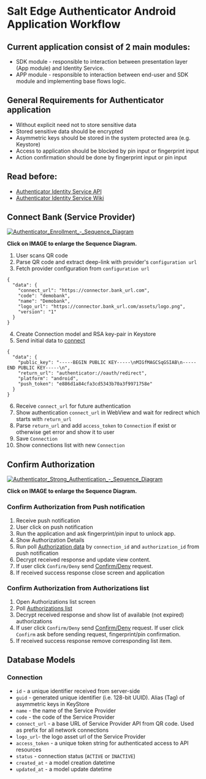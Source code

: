 # Salt Edge Authenticator Android Application Workflow

## Current application consist of 2 main modules:  
* SDK module - responsible to interaction between presentation layer (App module) and Identity Service.
* APP module - responsible to interaction between end-user and SDK module and implementing base flows logic.

## General Requirements for Authenticator application
* Without explicit need not to store sensitive data
* Stored sensitive data should be encrypted
* Asymmetric keys should be stored in the system protected area (e.g. Keystore)
* Access to application should be blocked by pin input or fingerprint input
* Action confirmation should be done by fingerprint input or pin input

## Read before: 
* [Authenticator Identity Service API](https://github.com/saltedge/sca-identity-service-example/blob/master/docs/IDENTITY_SERVICE_API.md)
* [Authenticator Identity Service Wiki](https://github.com/saltedge/sca-identity-service-example/wiki)

## Connect Bank (Service Provider)
[![Authenticator_Enrollment_-_Sequence_Diagram](https://github.com/saltedge/sca-identity-service-example/blob/master/docs/images/enrollment-sequence-diagram.svg)](https://github.com/saltedge/sca-identity-service-example/blob/master/docs/images/enrollment-sequence-diagram.svg)

**Click on IMAGE to enlarge the Sequence Diagram.**
  
1. User scans QR code
2. Parse QR code and extract deep-link with provider's `configuration url`
3. Fetch provider configuration from `configuration url`
```
{
  "data": {
    "connect_url": "https://connector.bank_url.com",
    "code": "demobank",
    "name": "Demobank",
    "logo_url": "https://connector.bank_url.com/assets/logo.png",
    "version": "1"
  }
}
```

4. Create Connection model and RSA key-pair in Keystore
5. Send initial data to [connect](authenticator/Identity-Service#connect-to-service-provider)
```
{
  "data": {
    "public_key": "-----BEGIN PUBLIC KEY-----\nMIGfMAGCSqGSIAB\n-----END PUBLIC KEY-----\n",
    "return_url": "authenticator://oauth/redirect",
    "platform": "android",
    "push_token": "e886d1a84cfa3cd5343b70a3f9971758e"
  }
}
```
6. Receive `connect_url` for future authentication
7. Show authentication `connect_url` in WebView and wait for redirect which starts with `return_url`
8. Parse `return_url` and add `access_token` to `Connection` if exist or otherwise get error and show it to user
9. Save `Connection`
10. Show connections list with new `Connection`  
  
## Confirm Authorization  

[![Authenticator_Strong_Authentication_-_Sequence_Diagram](https://github.com/saltedge/sca-identity-service-example/blob/master/docs/images/strong-authentication-sequence-diagram.svg)](https://github.com/saltedge/sca-identity-service-example/blob/master/docs/images/strong-authentication-sequence-diagram.svg)

**Click on IMAGE to enlarge the Sequence Diagram.**
  
### Confirm Authorization from Push notification
1. Receive push notification 
2. User click on push notification
3. Run the application and ask fingerprint/pin input to unlock app.
4. Show Authorization Details 
5. Run poll [Authorization data](authenticator/Identity-Service#show-authorization) by `connection_id` and `authorization_id` from push notification 
6. Decrypt received response and update view content.
7. If user click `Confirm/Deny` send [Confirm/Deny](authenticator/Identity-Service#confirm-authorization) request.
8. If received success response close screen and application

### Confirm Authorization from Authorizations list
1. Open Authorizations list screen
2. Poll [Authorizations list](authenticator/Identity-Service#show-authorizations-list)
3. Decrypt received response and show list of available (not expired) authorizations
4. If user click `Confirm/Deny` send [Confirm/Deny](authenticator/Identity-Service#confirm-authorization) request. If user click `Confirm` ask before sending request, fingerprint/pin confirmation.
5. If received success response remove corresponding list item.

## Database Models  

### Connection
- `id` - a unique identifier received from server-side
- `guid` - generated unique identifier (i.e. 128-bit UUID). Alias (Tag) of asymmetric keys in KeyStore
- `name` - the name of the Service Provider
- `code` - the code of the Service Provider
- `connect_url` - a base URL of Service Provider API from QR code. Used as prefix for all network connections
- `logo_url`- the logo asset url of the Service Provider
- `access_token` - a unique token string for authenticated access to API resources
- `status` - connection status (`ACTIVE` or `INACTIVE`)
- `created_at` - a model creation datetime
- `updated_at` - a model update datetime 
